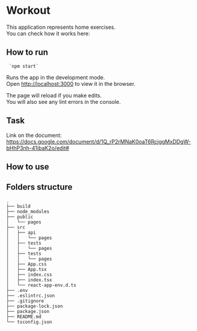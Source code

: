 # Workout

This application represents home exercises. \
You can check how it works here: 

## How to run
```
 `npm start` 
```

Runs the app in the development mode.\
Open [http://localhost:3000](http://localhost:3000) to view it in the browser.

The page will reload if you make edits.\
You will also see any lint errors in the console.

## Task

Link on the document: https://docs.google.com/document/d/1Q_rP2rMNaK0oaT6RcjggMxDDgW-bHhP3nh-41ibaK2o/edit#

## How to use

## Folders structure
    
    .
    ├── build                           
    ├── node_modules
    ├── public
    │   └── pages                     
    ├── src                             
    │   ├── api
    │   │   └── pages      
    │   ├── tests
    │   │   └── pages
    │   ├── tests
    │   │   └── pages                            
    │   ├── App.css                             
    │   ├── App.tsx                                    
    │   ├── index.css                           
    │   ├── index.tsx                            
    │   └── react-app-env.d.ts                       
    ├── .env                        
    ├── .eslintrc.json                    
    ├── .gitignore                       
    ├── package-lock.json               
    ├── package.json                    
    ├── README.md                      
    └── tsconfig.json              